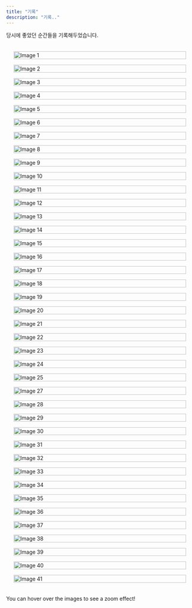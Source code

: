 ```yaml
---
title: "기록"
description: "기록.."
---
```



당시에 좋았던 순간들을 기록해두었습니다.
<style>
  .gallery {
    display: grid;
    grid-template-columns: repeat(auto-fill, minmax(250px, 1fr));
    grid-gap: 15px;
    padding: 20px;
    max-width: 1200px;
    margin: 0 auto;
  }

  .gallery-item {
    overflow: hidden;
  }

  .gallery-item img {
    width: 100%;
    height: 100%;
    object-fit: cover;
    transition: transform 0.3s ease;
  }

  .gallery-item:hover img {
    transform: scale(1.1);
  }
</style>
<div class="gallery">
  <div class="gallery-item">
    <img src="/images/gallery/image1.jpg" alt="Image 1">
  </div>
  <div class="gallery-item">
    <img src="/images/gallery/image2.jpg" alt="Image 2">
  </div>
  <div class="gallery-item">
    <img src="/images/gallery/image3.jpg" alt="Image 3">
  </div>
  <div class="gallery-item">
    <img src="/images/gallery/image4.jpg" alt="Image 4">
  </div>
  <div class="gallery-item">
    <img src="/images/gallery/image5.jpg" alt="Image 5">
  </div>
  <div class="gallery-item">
    <img src="/images/gallery/image6.jpg" alt="Image 6">
  </div>
  <div class="gallery-item">
    <img src="/images/gallery/image7.jpg" alt="Image 7">
  </div>
  <div class="gallery-item">
    <img src="/images/gallery/image8.jpg" alt="Image 8">
  </div>
  <div class="gallery-item">
    <img src="/images/gallery/image9.jpg" alt="Image 9">
  </div>
  <div class="gallery-item">
    <img src="/images/gallery/image10.jpg" alt="Image 10">
  </div>
  <div class="gallery-item">
    <img src="/images/gallery/image11.jpg" alt="Image 11">
  </div>
  <div class="gallery-item">
    <img src="/images/gallery/image12.jpg" alt="Image 12">
  </div>
  <div class="gallery-item">
    <img src="/images/gallery/image13.jpg" alt="Image 13">
  </div>
  <div class="gallery-item">
    <img src="/images/gallery/image14.jpg" alt="Image 14">
  </div>
  <div class="gallery-item">
    <img src="/images/gallery/image15.jpg" alt="Image 15">
  </div>
  <div class="gallery-item">
    <img src="/images/gallery/image16.jpg" alt="Image 16">
  </div>
  <div class="gallery-item">
    <img src="/images/gallery/image17.jpg" alt="Image 17">
  </div>
  <div class="gallery-item">
    <img src="/images/gallery/image18.jpg" alt="Image 18">
  </div>
  <div class="gallery-item">
    <img src="/images/gallery/image19.jpg" alt="Image 19">
  </div>
  <div class="gallery-item">
    <img src="/images/gallery/image20.jpg" alt="Image 20">
  </div>
  <div class="gallery-item">
    <img src="/images/gallery/image21.jpg" alt="Image 21">
  </div>
  <div class="gallery-item">
    <img src="/images/gallery/image22.jpg" alt="Image 22">
  </div>
  <div class="gallery-item">
    <img src="/images/gallery/image23.jpg" alt="Image 23">
  </div>
    <div class="gallery-item">
    <img src="/images/gallery/image24.jpg" alt="Image 24">
  </div>
  <div class="gallery-item">
    <img src="/images/gallery/image25.jpg" alt="Image 25">
  </div>
  <!-- <div class="gallery-item">
    <img src="/images/gallery/image26.jpg" alt="Image 26">
  </div> -->
  <div class="gallery-item">
    <img src="/images/gallery/image27.jpg" alt="Image 27">
  </div>
  <div class="gallery-item">
    <img src="/images/gallery/image28.jpg" alt="Image 28">
  </div>
  <div class="gallery-item">
    <img src="/images/gallery/image29.jpg" alt="Image 29">
  </div>
  <div class="gallery-item">
    <img src="/images/gallery/image30.jpg" alt="Image 30">
  </div>
  <div class="gallery-item">
    <img src="/images/gallery/image31.jpg" alt="Image 31">
  </div>
  <div class="gallery-item">
    <img src="/images/gallery/image32.jpg" alt="Image 32">
  </div>
  <div class="gallery-item">
    <img src="/images/gallery/image33.jpg" alt="Image 33">
  </div>
  <div class="gallery-item">
    <img src="/images/gallery/image34.jpg" alt="Image 34">
  </div>
  <div class="gallery-item">
    <img src="/images/gallery/image35.jpg" alt="Image 35">
  </div>
  <div class="gallery-item">
    <img src="/images/gallery/image36.jpg" alt="Image 36">
  </div>
  <div class="gallery-item">
    <img src="/images/gallery/image37.jpg" alt="Image 37">
  </div>
    <div class="gallery-item">
    <img src="/images/gallery/image38.jpg" alt="Image 38">
  </div>
  <div class="gallery-item">
    <img src="/images/gallery/image39.jpg" alt="Image 39">
  </div>
  <div class="gallery-item">
    <img src="/images/gallery/image40.jpg" alt="Image 40">
  </div>
  <div class="gallery-item">
    <img src="/images/gallery/image41.jpg" alt="Image 41">
  </div>
</div>

You can hover over the images to see a zoom effect!
